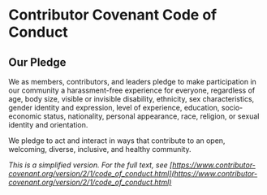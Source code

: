 # Contributor Covenant Code of Conduct

## Our Pledge

We as members, contributors, and leaders pledge to make participation in our
community a harassment-free experience for everyone, regardless of age, body
size, visible or invisible disability, ethnicity, sex characteristics, gender
identity and expression, level of experience, education, socio-economic status,
nationality, personal appearance, race, religion, or sexual identity
and orientation.

We pledge to act and interact in ways that contribute to an open, welcoming,
diverse, inclusive, and healthy community.

*This is a simplified version. For the full text, see [https://www.contributor-covenant.org/version/2/1/code_of_conduct.html](https://www.contributor-covenant.org/version/2/1/code_of_conduct.html)*
